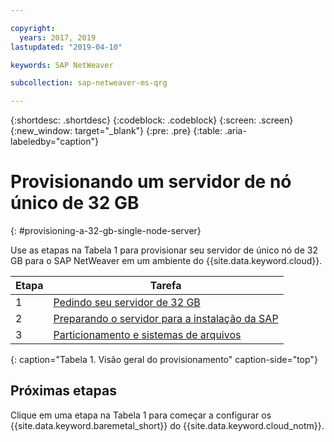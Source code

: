 ```yaml
---

copyright:
  years: 2017, 2019
lastupdated: "2019-04-10"

keywords: SAP NetWeaver

subcollection: sap-netweaver-ms-qrg

---
```


{:shortdesc: .shortdesc}
{:codeblock: .codeblock}
{:screen: .screen}
{:new_window: target="_blank"}
{:pre: .pre}
{:table: .aria-labeledby="caption"}

# Provisionando um servidor de nó único de 32 GB
{: #provisioning-a-32-gb-single-node-server}

Use as etapas na Tabela 1 para provisionar seu servidor de único nó de 32 GB para o SAP NetWeaver em um ambiente do {{site.data.keyword.cloud}}.

| Etapa | Tarefa |
| --- | --- |
| 1 | [Pedindo seu servidor de 32 GB](/docs/infrastructure/sap-netweaver-ms-qrg?topic=sap-netweaver-ms-qrg-install_32GB) |
| 2 | [Preparando o servidor para a instalação da SAP](/docs/infrastructure/sap-netweaver-ms-qrg?topic=sap-netweaver-ms-qrg-2-preparing-your-server-for-your-sap-installation-32-gb-) |
| 3 | [Particionamento e sistemas de arquivos](/docs/infrastructure/sap-netweaver-ms-qrg?topic=sap-netweaver-ms-qrg-partition_32GB) |
{: caption="Tabela 1. Visão geral do provisionamento" caption-side="top"}

## Próximas etapas

Clique em uma etapa na Tabela 1 para começar a configurar os {{site.data.keyword.baremetal_short}} do {{site.data.keyword.cloud_notm}}.

